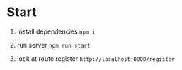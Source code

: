 # Start

1) Install dependencies
`npm i`

2) run server
`npm run start`

3) look at route register
`http://localhost:8000/register`